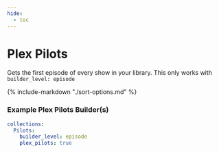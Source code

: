 ```yaml
---
hide:
  - toc
---
```

# Plex Pilots

Gets the first episode of every show in your library. This only works with `builder_level: episode`

{%
    include-markdown "./sort-options.md"
%}

### Example Plex Pilots Builder(s)

```yaml
collections:
  Pilots:
    builder_level: episode
    plex_pilots: true
```